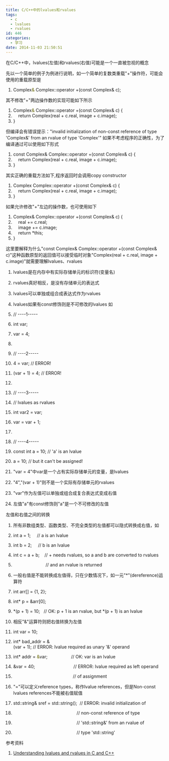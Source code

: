 ```yaml
---
title: C/C++中的lvalues和rvalues
tags:
  - c
  - lvalues
  - rvalues
id: 446
categories:
  - 学习
date: 2014-11-03 21:50:51
---
```


在C/C++中，lvalues(左值)和rvalues(右值)可能是一个一直被忽视的概念

<!--more-->

先以一个简单的例子为例进行说明，如一个简单的复数类重载"+"操作符，可能会使用的重载原型是

1. <span class="typ">Complex<span style="color: #666600;">&</span></span><span class="pln"> </span><span class="typ">Complex</span><span class="pun">::</span><span class="kwd">operator</span><span class="pln"> </span><span class="pun">+(</span><span class="kwd">const</span><span class="pln"> </span><span class="typ">Complex&</span><span class="pln"> c</span><span class="pun">);</span>
 

其不修改"+"两边操作数的实现可能如下所示

1. <span class="typ">Complex<span style="color: #666600;">&</span></span><span class="pln"> </span><span class="typ">Complex</span><span class="pun">::</span><span class="kwd">operator</span><span class="pln"> </span><span class="pun">+(</span><span class="kwd">const</span><span class="pln"> </span><span class="typ">Complex&</span><span class="pln"> c</span><span class="pun">)</span><span class="pln"> </span><span class="pun">{</span>
2. <span class="pln">    </span><span class="kwd">return</span><span class="pln"> </span><span class="typ">Complex</span><span class="pun">(</span><span class="pln">real </span><span class="pun">+</span><span class="pln"> c</span><span class="pun">.</span><span class="pln">real</span><span class="pun">,</span><span class="pln"> image </span><span class="pun">+</span><span class="pln"> c</span><span class="pun">.</span><span class="pln">image</span><span class="pun">);</span>
3. <span class="pun">}</span>
 

但编译会有错误提示："invalid initialization of non-const reference of type 'Complex&' from an rvalue of type 'Complex'"
如果不考虑程序的正确性，为了编译通过可以使用如下形式

1. <span class="kwd">const</span><span class="pln"> </span><span class="typ">Complex&</span><span class="pln"> </span><span class="typ">Complex</span><span class="pun">::</span><span class="kwd">operator</span><span class="pln"> </span><span class="pun">+(</span><span class="kwd">const</span><span class="pln"> </span><span class="typ">Complex&</span><span class="pln"> c</span><span class="pun">)</span><span class="pln"> </span><span class="pun">{</span>
2. <span class="kwd">    return</span><span class="pln"> </span><span class="typ">Complex</span><span class="pun">(</span><span class="pln">real </span><span class="pun">+</span><span class="pln"> c</span><span class="pun">.</span><span class="pln">real</span><span class="pun">,</span><span class="pln"> image </span><span class="pun">+</span><span class="pln"> c</span><span class="pun">.</span><span class="pln">image</span><span class="pun">);</span>
3. <span class="pun">}</span>
 

其实正确的重载方法如下,程序返回时会调用copy constructor

1. <span class="typ">Complex</span><span class="pln"> </span><span class="typ">Complex</span><span class="pun">::</span><span class="kwd">operator</span><span class="pln"> </span><span class="pun">+(</span><span class="kwd">const</span><span class="pln"> </span><span class="typ">Complex&</span><span class="pln"> c</span><span class="pun">)</span><span class="pln"> </span><span class="pun">{</span>
2. <span class="pln">    </span><span class="kwd">return</span><span class="pln"> </span><span class="typ">Complex</span><span class="pun">(</span><span class="pln">real </span><span class="pun">+</span><span class="pln"> c</span><span class="pun">.</span><span class="pln">real</span><span class="pun">,</span><span class="pln"> image </span><span class="pun">+</span><span class="pln"> c</span><span class="pun">.</span><span class="pln">image</span><span class="pun">);</span>
3. <span class="pun">}</span>
 

如果允许修改"+"左边的操作数，也可使用如下

1. <span class="typ">Complex&</span><span class="pln"> </span><span class="typ">Complex</span><span class="pun">::</span><span class="kwd">operator</span><span class="pln"> </span><span class="pun">+(</span><span class="kwd">const</span><span class="pln"> </span><span class="typ">Complex</span><span class="pun">&</span><span class="pln"> c</span><span class="pun">)</span><span class="pln"> </span><span class="pun">{</span>
2. <span class="pln">    real </span><span class="pun">+=</span><span class="pln"> c</span><span class="pun">.</span><span class="pln">real</span><span class="pun">;</span>
3. <span class="pln">    image </span><span class="pun">+=</span><span class="pln"> c</span><span class="pun">.</span><span class="pln">image</span><span class="pun">;</span>
4. <span class="pln">    </span><span class="kwd">return</span><span class="pln"> </span><span class="pun">*</span><span class="kwd">this</span><span class="pun">;</span>
5. <span class="pun">}</span>
 

这里要解释为什么"const Complex& Complex::operator +(const Complex& c)"这种函数原型的返回值可以接受临时对象"Complex(real + c.real, image + c.image)"就需要理解lvalues、rvalues

1. lvalues是在内存中有实际存储单元的标识符(变量名)
2. rvalues真好相反，是没有存储单元的表达式
3. lvalues可以单独或组合成表达式作为rvalues
4. lvalues如果有const修饰则是不可修改的lvalues
如

1. <span class="com">// ----1-----</span>
2. <span class="typ">int</span><span class="pln"> var</span><span class="pun">;</span>
3. <span class="pln">var </span><span class="pun">=</span><span class="pln"> </span><span class="lit">4</span><span class="pun">;</span>
4. <span class="pln"> </span>
5. <span class="com">// ----2-----</span>
6. <span class="lit">4</span><span class="pln"> </span><span class="pun">=</span><span class="pln"> var</span><span class="pun">;</span><span class="pln"> </span><span class="com">// ERROR!</span>
7. <span class="pun">(</span><span class="pln">var </span><span class="pun">+</span><span class="pln"> </span><span class="lit">1</span><span class="pun">)</span><span class="pln"> </span><span class="pun">=</span><span class="pln"> </span><span class="lit">4</span><span class="pun">;</span><span class="pln"> </span><span class="com">// ERROR!</span>
8. <span class="pln"> </span>
9. <span class="com">// ----3-----</span>
10.  <span class="com">// lvalues as rvalues</span>
11.  <span class="typ">int</span><span class="pln"> var2 </span><span class="pun">=</span><span class="pln"> var</span><span class="pun">;</span>
12.  <span class="pln">var </span><span class="pun">=</span><span class="pln"> var </span><span class="pun">+</span><span class="pln"> </span><span class="lit">1</span><span class="pun">;</span>
13.  <span class="pln"> </span>
14.  <span class="com">// ----4-----</span>
15.  <span class="kwd">const</span><span class="pln"> </span><span class="typ">int</span><span class="pln"> a </span><span class="pun">=</span><span class="pln"> </span><span class="lit">10</span><span class="pun">;</span><span class="pln"> </span><span class="com">// 'a' is an lvalue</span>
16.  <span class="pln">a </span><span class="pun">=</span><span class="pln"> </span><span class="lit">10</span><span class="pun">;</span><span class="pln"> </span><span class="com">// but it can't be assigned!</span>
 

1. "var = 4"中var是一个占有实际存储单元的变量，是lvalues
2. "4","(var + 1)"则不是一个实际有存储单元的rvalues
3. "var"作为左值可以单独或组合成复合表达式变成右值
4. 左值"a"有const修饰则"a"是一个不可修改的左值

左值和右值之间的转换

1. 所有非数组类型、函数类型、不完全类型的左值都可以隐式转换成右值，如

1. <span class="typ">int</span><span class="pln"> a </span><span class="pun">=</span><span class="pln"> </span><span class="lit">1</span><span class="pun">;</span><span class="pln">     </span><span class="com">// a is an lvalue</span>
2. <span class="typ">int</span><span class="pln"> b </span><span class="pun">=</span><span class="pln"> </span><span class="lit">2</span><span class="pun">;</span><span class="pln">     </span><span class="com">// b is an lvalue</span>
3. <span class="typ">int</span><span class="pln"> c </span><span class="pun">=</span><span class="pln"> a </span><span class="pun">+</span><span class="pln"> b</span><span class="pun">;</span><span class="pln">    </span><span class="com">// + needs rvalues, so a and b are converted to rvalues</span>
4. <span class="pln">                          </span><span class="com">// and an rvalue is returned</span>
 

2. 一般右值是不能转换成左值得，只在少数情况下，如一元"*"(dereference)运算符

1. <span class="typ">int</span><span class="pln"> arr</span><span class="pun">[]</span><span class="pln"> </span><span class="pun">=</span><span class="pln"> </span><span class="pun">{</span><span class="lit">1</span><span class="pun">,</span><span class="pln"> </span><span class="lit">2</span><span class="pun">};</span>
2. <span class="typ">int</span><span class="pun">*</span><span class="pln"> p </span><span class="pun">=</span><span class="pln"> </span><span class="pun">&</span><span class="pln">arr</span><span class="pun">[</span><span class="lit">0</span><span class="pun">];</span>
3. <span class="pun">*(</span><span class="pln">p </span><span class="pun">+</span><span class="pln"> </span><span class="lit">1</span><span class="pun">)</span><span class="pln"> </span><span class="pun">=</span><span class="pln"> </span><span class="lit">10</span><span class="pun">;</span><span class="pln">   </span><span class="com">// OK: p + 1 is an rvalue, but *(p + 1) is an lvalue</span>
 

3. 相反"&"运算符则把右值转换为左值

1. <span class="typ">int</span><span class="pln"> var </span><span class="pun">=</span><span class="pln"> </span><span class="lit">10</span><span class="pun">;</span>
2. <span class="typ">int</span><span class="pun">*</span><span class="pln"> bad_addr </span><span class="pun">=</span><span class="pln"> &</span><span class="pun">(</span><span class="pln">var </span><span class="pun">+</span><span class="pln"> </span><span class="lit">1</span><span class="pun">);</span><span class="pln"> </span><span class="com">// ERROR: lvalue required as unary '&' operand</span>
3. <span class="typ">int</span><span class="pun">*</span><span class="pln"> addr </span><span class="pun">=</span><span class="pln"> <span style="color: #666600;">&</span></span><span class="pln">var</span><span class="pun">;</span><span class="pln">                   </span><span class="com">// OK: var is an lvalue</span>
4. <span class="pln">&var </span><span class="pun">=</span><span class="pln"> </span><span class="lit">40</span><span class="pun">;</span><span class="pln">                               </span><span class="com">// ERROR: lvalue required as left operand</span>
5. <span class="pln">                                                </span><span class="com">// of assignment</span>
 

4. "="可以定义reference types，称作lvalue references，但是Non-const lvalues references不能被右值赋值

1. <span class="pln">std</span><span class="pun">::</span><span class="pln">string</span><span class="pun">&</span><span class="pln"> sref </span><span class="pun">=</span><span class="pln"> std</span><span class="pun">::</span><span class="pln">string</span><span class="pun">();</span><span class="pln">  </span><span class="com">// ERROR: invalid initialization of</span>
2. <span class="pln">                                                   </span><span class="com">// non-const reference of type</span>
3. <span class="pln">                                                   </span><span class="com">// 'std::string&' from an rvalue of</span>
4. <span class="pln">                                                   </span><span class="com">// type 'std::string'</span>
 

参考资料
1. [Understanding lvalues and rvalues in C and C++](http://eli.thegreenplace.net/2011/12/15/understanding-lvalues-and-rvalues-in-c-and-c)